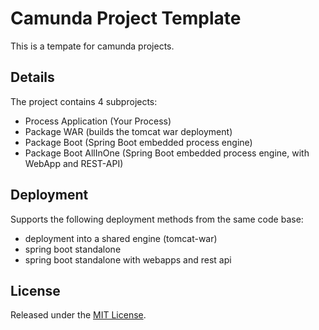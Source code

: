 # Camunda Project Template

This is a tempate for camunda projects.

## Details

The project contains 4 subprojects:

- Process Application (Your Process)
- Package WAR (builds the tomcat war deployment)
- Package Boot (Spring Boot embedded process engine)
- Package Boot AllInOne (Spring Boot embedded process engine, with WebApp and REST-API)

## Deployment

Supports the following deployment methods from the same code base:

- deployment into a shared engine (tomcat-war)
- spring boot standalone
- spring boot standalone with webapps and rest api

## License

Released under the [MIT License](LICENSE).
